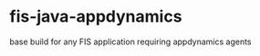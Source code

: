 # fis-java-appdynamics
base build for any FIS application requiring appdynamics agents

<!-- GitAds-Verify: ZHTWG8XDW9KPT4ASFKOBDOVPVELM1YY7 -->
